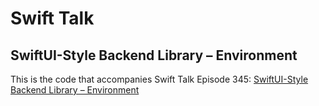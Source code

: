 # Swift Talk
## SwiftUI-Style Backend Library – Environment

This is the code that accompanies Swift Talk Episode 345: [SwiftUI-Style Backend Library – Environment](https://talk.objc.io/episodes/S01E345-swiftui-style-backend-library-environment)
